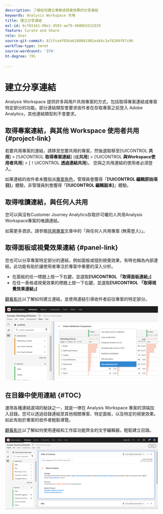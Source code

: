 ```yaml
---
description: 了解如何建立專案或視覺效果的分享連結
keywords: Analysis Workspace 共用
title: 建立分享連結
exl-id: 6cfb5161-08e1-4583-ae79-4600b5531929
feature: Curate and Share
role: User
source-git-commit: 811fce4f056a6280081901e484c3af8209f87c06
workflow-type: tm+mt
source-wordcount: '374'
ht-degree: 79%

---
```


# 建立分享連結

Analysis Workspace 提供許多與用戶共用專案的方式，包括取得專案連結或專案特定部分的功能。部分連結類型會要求收件者在存取專案之前登入 Adobe Analytics，其他連結類型則不會要求。

## 取得專案連結，與其他 Workspace 使用者共用 {#project-link}

若要共用專案的連結，請移至您要共用的專案，然後選取移至&#x200B;[!UICONTROL **共用**] > [!UICONTROL **取得專案連結**] (或&#x200B;**共用**] > [!UICONTROL **與Workspace使用者共用**] > [！UICONTROL **透過連結共用**)。 您與之共用連結的使用者必須登入。

如果連結的收件者未獲指派[專案角色](https://experienceleague.adobe.com/docs/analytics/analyze/analysis-workspace/curate-share/share-projects.html?lang=zh-Hant)，管理員會獲得「**[!UICONTROL 編輯原始項目]**」體驗，非管理員則會獲得「**[!UICONTROL 編輯副本]**」體驗。

## 取得唯讀連結，與任何人共用

您可以與沒有Customer Journey Analytics存取許可權的人共用Analysis Workspace專案的唯讀連結。

如需更多資訊，請參閱[共用專案](/help/analysis-workspace/curate-share/share-projects.md)文章中的「與任何人共用專案 (無需登入)」。

## 取得面板或視覺效果連結 {#panel-link}

您也可以分享專案特定部分的連結，例如面板或個別視覺效果，有時也稱為內部連結。此功能有助於讓使用者專注於專案中重要的深入分析。

* 在面板的任一標題上按一下右鍵，並選取&#x200B;**[!UICONTROL 「取得面板連結」]**
* 在任一表格或視覺效果的標題上按一下右鍵，並選取&#x200B;**[!UICONTROL 「取得視覺效果連結」]**

[觀看影片](https://experienceleague.adobe.com/docs/analytics-learn/tutorials/analysis-workspace/visualizations/intra-linking-in-analysis-workspace.html?lang=zh-Hant)以了解如何建立連結，並使用連結引導收件者前往專案的特定部分。

![在標頭上按一下滑鼠右鍵，並反白顯示「取得視覺效果連結」後，下拉式功能表。](assets/get-viz-link.png)

## 在目錄中使用連結 {#TOC}

運用各種連結選項的秘訣之一，就是一律在 Analysis Workspace 專案的頂端加入目錄。您可以透過目錄連結至其他相關專案、特定面板，以及特定的視覺效果。如此有助於專案的收件者輕鬆導覽。

[觀看影片](https://experienceleague.adobe.com/docs/analytics-learn/tutorials/analysis-workspace/navigating-workspace-projects/create-a-toc-in-analysis-workspace.html?lang=zh-Hant)以了解如何使用連結和工作區功能齊全的文字編輯器，輕鬆建立目錄。

![專案目錄。](assets/toc.png)
